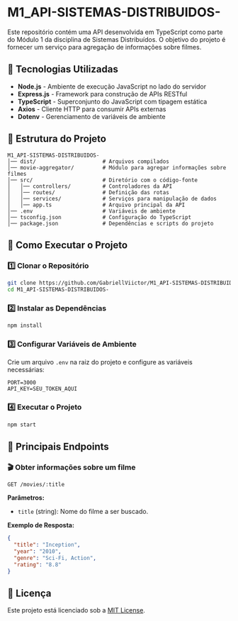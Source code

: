 # M1_API-SISTEMAS-DISTRIBUIDOS-

Este repositório contém uma API desenvolvida em TypeScript como parte do Módulo 1 da disciplina de Sistemas Distribuídos. O objetivo do projeto é fornecer um serviço para agregação de informações sobre filmes.

## 📌 Tecnologias Utilizadas

- **Node.js** - Ambiente de execução JavaScript no lado do servidor
- **Express.js** - Framework para construção de APIs RESTful
- **TypeScript** - Superconjunto do JavaScript com tipagem estática
- **Axios** - Cliente HTTP para consumir APIs externas
- **Dotenv** - Gerenciamento de variáveis de ambiente

## 📂 Estrutura do Projeto

```
M1_API-SISTEMAS-DISTRIBUIDOS-
│── dist/                     # Arquivos compilados
│── movie-aggregator/         # Módulo para agregar informações sobre filmes
│── src/                      # Diretório com o código-fonte
│   │── controllers/          # Controladores da API
│   │── routes/               # Definição das rotas
│   │── services/             # Serviços para manipulação de dados
│   │── app.ts                # Arquivo principal da API
│── .env                      # Variáveis de ambiente
│── tsconfig.json             # Configuração do TypeScript
│── package.json              # Dependências e scripts do projeto
```

## 🚀 Como Executar o Projeto

### 1️⃣ Clonar o Repositório
```bash
git clone https://github.com/GabriellViictor/M1_API-SISTEMAS-DISTRIBUIDOS-.git
cd M1_API-SISTEMAS-DISTRIBUIDOS-
```

### 2️⃣ Instalar as Dependências
```bash
npm install
```

### 3️⃣ Configurar Variáveis de Ambiente
Crie um arquivo `.env` na raiz do projeto e configure as variáveis necessárias:
```env
PORT=3000
API_KEY=SEU_TOKEN_AQUI
```

### 4️⃣ Executar o Projeto
```bash
npm start
```

## 📌 Principais Endpoints

### 🎬 Obter informações sobre um filme
```http
GET /movies/:title
```
**Parâmetros:**
- `title` (string): Nome do filme a ser buscado.

**Exemplo de Resposta:**
```json
{
  "title": "Inception",
  "year": "2010",
  "genre": "Sci-Fi, Action",
  "rating": "8.8"
}
```

## 📜 Licença
Este projeto está licenciado sob a [MIT License](LICENSE).

